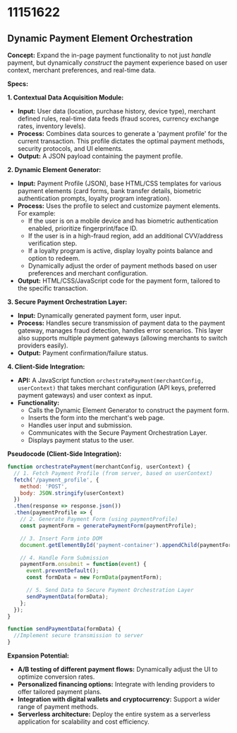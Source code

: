 # 11151622

## Dynamic Payment Element Orchestration

**Concept:** Expand the in-page payment functionality to not just *handle* payment, but dynamically *construct* the payment experience based on user context, merchant preferences, and real-time data.

**Specs:**

**1. Contextual Data Acquisition Module:**

*   **Input:** User data (location, purchase history, device type), merchant defined rules, real-time data feeds (fraud scores, currency exchange rates, inventory levels).
*   **Process:** Combines data sources to generate a 'payment profile' for the current transaction. This profile dictates the optimal payment methods, security protocols, and UI elements.
*   **Output:** A JSON payload containing the payment profile.

**2. Dynamic Element Generator:**

*   **Input:** Payment Profile (JSON), base HTML/CSS templates for various payment elements (card forms, bank transfer details, biometric authentication prompts, loyalty program integration).
*   **Process:** Uses the profile to select and customize payment elements.  For example:
    *   If the user is on a mobile device and has biometric authentication enabled, prioritize fingerprint/face ID.
    *   If the user is in a high-fraud region, add an additional CVV/address verification step.
    *   If a loyalty program is active, display loyalty points balance and option to redeem.
    *   Dynamically adjust the order of payment methods based on user preferences and merchant configuration.
*   **Output:**  HTML/CSS/JavaScript code for the payment form, tailored to the specific transaction.

**3. Secure Payment Orchestration Layer:**

*   **Input:** Dynamically generated payment form, user input.
*   **Process:** Handles secure transmission of payment data to the payment gateway, manages fraud detection, handles error scenarios.  This layer also supports multiple payment gateways (allowing merchants to switch providers easily).
*   **Output:**  Payment confirmation/failure status.

**4.  Client-Side Integration:**

*   **API:**  A JavaScript function `orchestratePayment(merchantConfig, userContext)` that takes merchant configuration (API keys, preferred payment gateways) and user context as input.
*   **Functionality:**
    *   Calls the Dynamic Element Generator to construct the payment form.
    *   Inserts the form into the merchant's web page.
    *   Handles user input and submission.
    *   Communicates with the Secure Payment Orchestration Layer.
    *   Displays payment status to the user.

**Pseudocode (Client-Side Integration):**

```javascript
function orchestratePayment(merchantConfig, userContext) {
  // 1. Fetch Payment Profile (from server, based on userContext)
  fetch('/payment_profile', {
    method: 'POST',
    body: JSON.stringify(userContext)
  })
  .then(response => response.json())
  .then(paymentProfile => {
    // 2. Generate Payment Form (using paymentProfile)
    const paymentForm = generatePaymentForm(paymentProfile);

    // 3. Insert Form into DOM
    document.getElementById('payment-container').appendChild(paymentForm);

    // 4. Handle Form Submission
    paymentForm.onsubmit = function(event) {
      event.preventDefault();
      const formData = new FormData(paymentForm);

      // 5. Send Data to Secure Payment Orchestration Layer
      sendPaymentData(formData);
    };
  });
}

function sendPaymentData(formData) {
  //Implement secure transmission to server
}
```

**Expansion Potential:**

*   **A/B testing of different payment flows:** Dynamically adjust the UI to optimize conversion rates.
*   **Personalized financing options:** Integrate with lending providers to offer tailored payment plans.
*   **Integration with digital wallets and cryptocurrency:** Support a wider range of payment methods.
*   **Serverless architecture:** Deploy the entire system as a serverless application for scalability and cost efficiency.